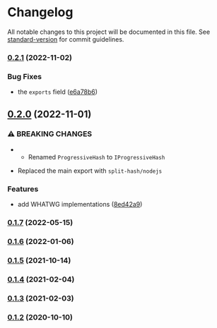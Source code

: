 # Changelog

All notable changes to this project will be documented in this file. See [standard-version](https://github.com/conventional-changelog/standard-version) for commit guidelines.

### [0.2.1](https://github.com/BlackGlory/split-hash/compare/v0.2.0...v0.2.1) (2022-11-02)


### Bug Fixes

* the `exports` field ([e6a78b6](https://github.com/BlackGlory/split-hash/commit/e6a78b63ac7cd3394641c28cdcafd32693a0cd85))

## [0.2.0](https://github.com/BlackGlory/split-hash/compare/v0.1.7...v0.2.0) (2022-11-01)


### ⚠ BREAKING CHANGES

* - Renamed `ProgressiveHash` to `IProgressiveHash`
- Replaced the main export with `split-hash/nodejs`

### Features

* add WHATWG implementations ([8ed42a9](https://github.com/BlackGlory/split-hash/commit/8ed42a9e3b36d76778039f29e31a6cddc6a9155c))

### [0.1.7](https://github.com/BlackGlory/split-hash/compare/v0.1.6...v0.1.7) (2022-05-15)

### [0.1.6](https://github.com/BlackGlory/split-hash/compare/v0.1.5...v0.1.6) (2022-01-06)

### [0.1.5](https://github.com/BlackGlory/split-hash/compare/v0.1.4...v0.1.5) (2021-10-14)

### [0.1.4](https://github.com/BlackGlory/split-hash/compare/v0.1.3...v0.1.4) (2021-02-04)

### [0.1.3](https://github.com/BlackGlory/split-hash/compare/v0.1.2...v0.1.3) (2021-02-03)

### [0.1.2](https://github.com/BlackGlory/split-hash/compare/v0.1.1...v0.1.2) (2020-10-10)
